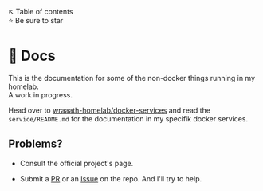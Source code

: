 ↖️ Table of contents \
⭐ Be sure to star

# 📖 Docs
This is the documentation for some of the non-docker things running in my homelab. \
A work in progress.

Head over to [wraaath-homelab/docker-services](https://github.com/wraaath-homelab/docker-services) and read the `service/README.md` for the documentation in my specifik docker services.

## Problems?

* Consult the official project's page.

* Submit a [PR](https://github.com/wraaath-homelab/docs/pulls) or an [Issue](https://github.com/wraaath-homelab/docs/issues) on the repo. And I'll try to help.
